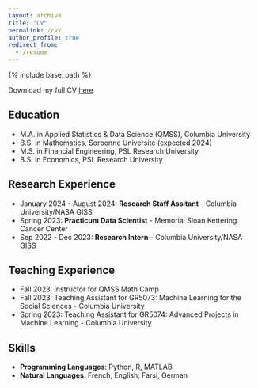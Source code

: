 ```yaml
---
layout: archive
title: "CV"
permalink: /cv/
author_profile: true
redirect_from:
  - /resume
---
```


{% include base_path %}

Download my full CV [here](https://emileDesmaili.github.io/files/CV.pdf)


## Education

* M.A. in Applied Statistics & Data Science (QMSS), Columbia University
* B.S. in Mathematics, Sorbonne Université (expected 2024)
* M.S. in Financial Engineering, PSL Research University
* B.S. in Economics, PSL Research University


## Research Experience

* January 2024 - August 2024: **Research Staff Assitant** - Columbia University/NASA GISS
* Spring 2023: **Practicum Data Scientist** - Memorial Sloan Kettering Cancer Center
* Sep 2022 - Dec 2023: **Research Intern** - Columbia University/NASA GISS


## Teaching Experience

* Fall 2023: Instructor for QMSS Math Camp
* Fall 2023: Teaching Assistant for GR5073: Machine Learning for the Social Sciences - Columbia University
* Spring 2023: Teaching Assistant for GR5074: Advanced Projects in Machine Learning - Columbia University


## Skills

* **Programming Languages**: Python, R, MATLAB
* **Natural Languages**: French, English, Farsi, German



